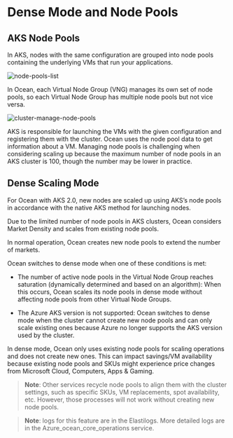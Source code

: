 <meta name=“robots” content=“noindex”>

#  Dense Mode and Node Pools

##  AKS Node Pools

In AKS, nodes with the same configuration are grouped into node pools containing the underlying VMs that run your applications.

![node-pools-list](https://github.com/spotinst/help/assets/159915991/d48abfb2-b129-4581-bdc9-3d867ffb39fa)


In Ocean, each Virtual Node Group (VNG) manages its own set of node pools, so each Virtual Node Group has multiple node pools but not vice versa.

![cluster-manage-node-pools](https://github.com/spotinst/help/assets/159915991/90fdf59e-9489-4434-a7e0-95deccca4a68)

AKS is responsible for launching the VMs with the given configuration and registering them with the cluster.
Ocean uses the node pool data to get information about a VM.
Managing node pools is challenging when considering scaling up because the maximum number of node pools in an AKS cluster is 100, though the number may be lower in practice.

##  Dense Scaling Mode

For Ocean with AKS 2.0, new nodes are scaled up using AKS’s node pools in accordance with the native AKS method for launching nodes.

Due to the limited number of node pools in AKS clusters, Ocean considers Market Density and scales from existing node pools. 

In normal operation, Ocean creates new node pools to extend the number of markets. 

Ocean switches to dense mode when one of these conditions is met:

* The number of active node pools in the Virtual Node Group reaches saturation (dynamically determined and based on an algorithm): When this occurs, Ocean scales its node pools in dense mode without affecting node pools from other Virtual Node Groups.

* The Azure AKS version is not supported: Ocean switches to dense mode when the cluster cannot create new node pools and can only scale existing ones because Azure no longer supports the AKS version used by the cluster. 

In dense mode, Ocean only uses existing node pools for scaling operations and does not create new ones. This can impact savings/VM availability because existing node pools and SKUs might experience price changes from Microsoft Cloud, Computers, Apps & Gaming.   

>**Note**: Other services recycle node pools to align them with the cluster settings, such as specific SKUs, VM replacements, spot availability, etc. However, those processes will not work without creating new node pools.

>**Note**: logs for this feature are in the Elastilogs. More detailed logs are in the Azure_ocean_core_operations service.

